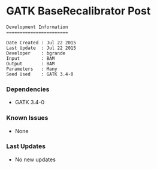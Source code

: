 # GATK BaseRecalibrator Post

```
Development Information
=======================

Date Created : Jul 22 2015
Last Update  : Jul 22 2015
Developer    : bgrande
Input        : BAM
Output       : BAM
Parameters   : Many
Seed Used    : GATK 3.4-0
```

### Dependencies

- GATK 3.4-0

### Known Issues

- None

### Last Updates

- No new updates
